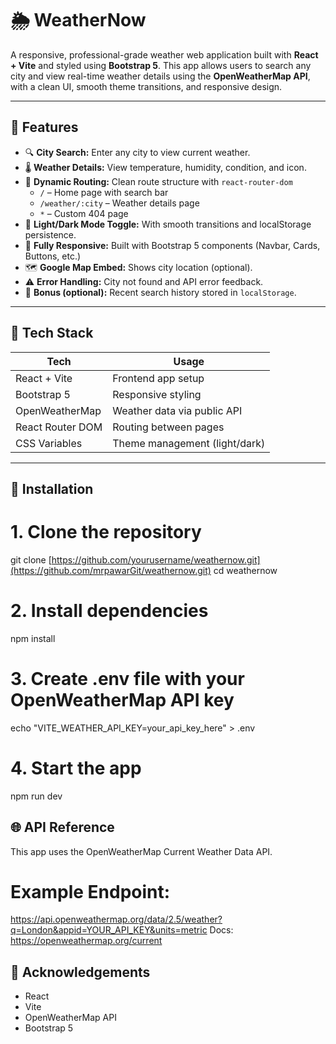 # 🌦️ WeatherNow

A responsive, professional-grade weather web application built with **React + Vite** and styled using **Bootstrap 5**. This app allows users to search any city and view real-time weather details using the **OpenWeatherMap API**, with a clean UI, smooth theme transitions, and responsive design.

---

## 🚀 Features

- 🔍 **City Search:** Enter any city to view current weather.
- 🌡️ **Weather Details:** View temperature, humidity, condition, and icon.
- 🧭 **Dynamic Routing:** Clean route structure with `react-router-dom`
  - `/` – Home page with search bar
  - `/weather/:city` – Weather details page
  - `*` – Custom 404 page
- 🌙 **Light/Dark Mode Toggle:** With smooth transitions and localStorage persistence.
- 📱 **Fully Responsive:** Built with Bootstrap 5 components (Navbar, Cards, Buttons, etc.)
- 🗺️ **Google Map Embed:** Shows city location (optional).
- ⚠️ **Error Handling:** City not found and API error feedback.
- 💾 **Bonus (optional):** Recent search history stored in `localStorage`.

---

## 🧱 Tech Stack

| Tech            | Usage                                  |
|-----------------|----------------------------------------|
| React + Vite    | Frontend app setup                     |
| Bootstrap 5     | Responsive styling                     |
| OpenWeatherMap  | Weather data via public API            |
| React Router DOM| Routing between pages                  |
| CSS Variables   | Theme management (light/dark)          |

---

## 🔧 Installation

# 1. Clone the repository
git clone [https://github.com/yourusername/weathernow.git](https://github.com/mrpawarGit/weathernow.git)
cd weathernow

# 2. Install dependencies
npm install

# 3. Create .env file with your OpenWeatherMap API key
echo "VITE_WEATHER_API_KEY=your_api_key_here" > .env

# 4. Start the app
npm run dev

## 🌐 API Reference
This app uses the OpenWeatherMap Current Weather Data API.

# Example Endpoint:
https://api.openweathermap.org/data/2.5/weather?q=London&appid=YOUR_API_KEY&units=metric
Docs: https://openweathermap.org/current

## 🙌 Acknowledgements
- React
- Vite
- OpenWeatherMap API
- Bootstrap 5
